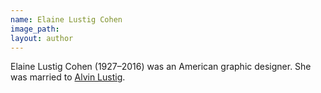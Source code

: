 ```yaml
---
name: Elaine Lustig Cohen
image_path:
layout: author
---
```

Elaine Lustig Cohen (1927–2016) was an American graphic designer. She was married to <a class="text cat-link author" href="/authors/Alvin Lustig/">Alvin Lustig</a>.
